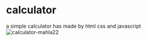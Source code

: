 # calculator
a simple calculator has made by html css and javascript
![calculator-mahla22](https://github.com/mahla22/calculator/assets/115842700/0fc2397a-53fa-42dc-b235-23a8e0673dc3)
